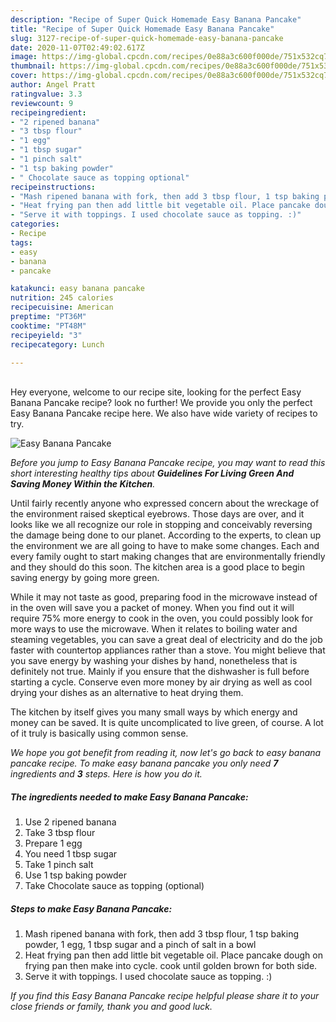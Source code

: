 ```yaml
---
description: "Recipe of Super Quick Homemade Easy Banana Pancake"
title: "Recipe of Super Quick Homemade Easy Banana Pancake"
slug: 3127-recipe-of-super-quick-homemade-easy-banana-pancake
date: 2020-11-07T02:49:02.617Z
image: https://img-global.cpcdn.com/recipes/0e88a3c600f000de/751x532cq70/easy-banana-pancake-recipe-main-photo.jpg
thumbnail: https://img-global.cpcdn.com/recipes/0e88a3c600f000de/751x532cq70/easy-banana-pancake-recipe-main-photo.jpg
cover: https://img-global.cpcdn.com/recipes/0e88a3c600f000de/751x532cq70/easy-banana-pancake-recipe-main-photo.jpg
author: Angel Pratt
ratingvalue: 3.3
reviewcount: 9
recipeingredient:
- "2 ripened banana"
- "3 tbsp flour"
- "1 egg"
- "1 tbsp sugar"
- "1 pinch salt"
- "1 tsp baking powder"
- " Chocolate sauce as topping optional"
recipeinstructions:
- "Mash ripened banana with fork, then add 3 tbsp flour, 1 tsp baking powder, 1 egg, 1 tbsp sugar and a pinch of salt in a bowl"
- "Heat frying pan then add little bit vegetable oil. Place pancake dough on frying pan then make into cycle. cook until golden brown for both side."
- "Serve it with toppings. I used chocolate sauce as topping. :)"
categories:
- Recipe
tags:
- easy
- banana
- pancake

katakunci: easy banana pancake 
nutrition: 245 calories
recipecuisine: American
preptime: "PT36M"
cooktime: "PT48M"
recipeyield: "3"
recipecategory: Lunch

---
```

<br>
Hey everyone, welcome to our recipe site, looking for the perfect Easy Banana Pancake recipe? look no further! We provide you only the perfect Easy Banana Pancake recipe here. We also have wide variety of recipes to try.
<br>


![Easy Banana Pancake](https://img-global.cpcdn.com/recipes/0e88a3c600f000de/751x532cq70/easy-banana-pancake-recipe-main-photo.jpg)

<i>Before you jump to Easy Banana Pancake recipe, you may want to read this short interesting healthy tips about 
<strong>Guidelines For Living Green And Saving Money Within the Kitchen</strong>.</i>
</br>

Until fairly recently anyone who expressed concern about the wreckage of the environment raised skeptical eyebrows. Those days are over, and it looks like we all recognize our role in stopping and conceivably reversing the damage being done to our planet. According to the experts, to clean up the environment we are all going to have to make some changes. Each and every family ought to start making changes that are environmentally friendly and they should do this soon. The kitchen area is a good place to begin saving energy by going more green.

While it may not taste as good, preparing food in the microwave instead of in the oven will save you a packet of money. When you find out it will require 75% more energy to cook in the oven, you could possibly look for more ways to use the microwave. When it relates to boiling water and steaming vegetables, you can save a great deal of electricity and do the job faster with countertop appliances rather than a stove. You might believe that you save energy by washing your dishes by hand, nonetheless that is definitely not true. Mainly if you ensure that the dishwasher is full before starting a cycle. Conserve even more money by air drying as well as cool drying your dishes as an alternative to heat drying them.

The kitchen by itself gives you many small ways by which energy and money can be saved. It is quite uncomplicated to live green, of course. A lot of it truly is basically using common sense.


<i>We hope you got benefit from reading it, now let's go back to easy banana pancake recipe. To make easy banana pancake you only need <strong>7</strong> ingredients and <strong>3</strong> steps. Here is how you do it.
</i>

##### The ingredients needed to make Easy Banana Pancake:

1. Use 2 ripened banana
1. Take 3 tbsp flour
1. Prepare 1 egg
1. You need 1 tbsp sugar
1. Take 1 pinch salt
1. Use 1 tsp baking powder
1. Take  Chocolate sauce as topping (optional)


##### Steps to make Easy Banana Pancake:

1. Mash ripened banana with fork, then add 3 tbsp flour, 1 tsp baking powder, 1 egg, 1 tbsp sugar and a pinch of salt in a bowl
1. Heat frying pan then add little bit vegetable oil. Place pancake dough on frying pan then make into cycle. cook until golden brown for both side.
1. Serve it with toppings. I used chocolate sauce as topping. :)


<i>If you find this Easy Banana Pancake recipe helpful please share it to your close friends or family, thank you and good luck.</i>
